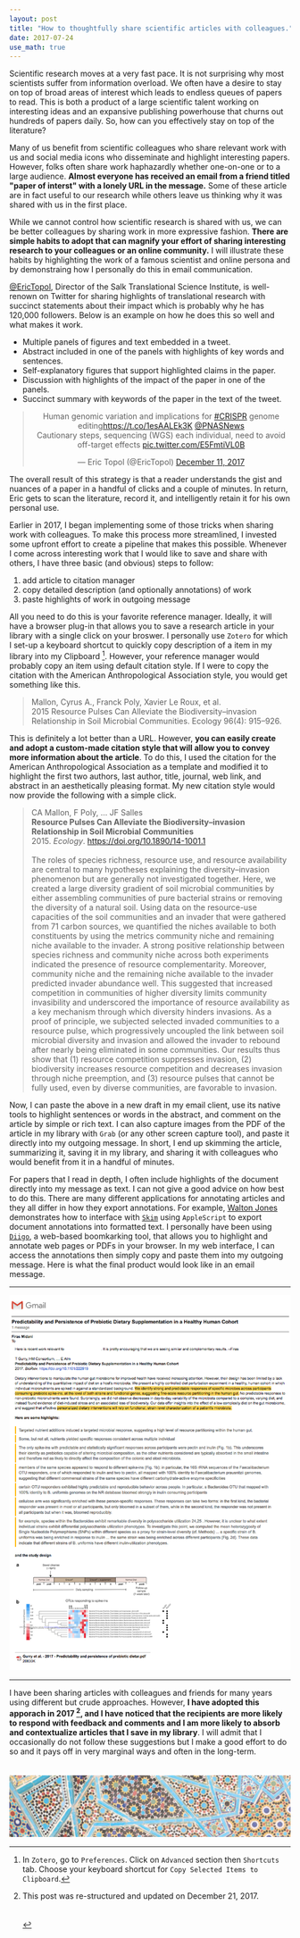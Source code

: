 ```yaml
---
layout: post
title: "How to thoughtfully share scientific articles with colleagues."
date: 2017-07-24
use_math: true
---
```


Scientific research moves at a very fast pace. It is not surprising why most scientists suffer from information overload. We often have a desire to stay on top of broad areas of interest which leads to endless queues of papers to read. This is both a product of a large scientific talent working on interesting ideas and an expansive publishing powerhouse that churns out hundreds of papers daily. So, how can you effectively stay on top of the literature? 

Many of us benefit from scientific colleagues who share relevant work with us and social media icons who disseminate and highlight interesting papers. However, folks often share work haphazardly whether one-on-one or to a large audience. **Almost everyone has received an email from a friend titled "paper of interst" with a lonely URL in the message.** Some of these article are in fact useful to our research while others leave us thinking why it was shared with us in the first place. 

While we cannot control how scientific research is shared with us, we can be better colleagues by sharing work in more expressive fashion. **There are simple habits to adopt that can magnify your effort of sharing interesting research to your colleagues or an online community.** I will illustrate these habits by highlighting the work of a famous scientist and online persona and by demonstraing how I personally do this in email communication. 

[@EricTopol](https://twitter.com/EricTopol?ref_src=twsrc%5Egoogle%7Ctwcamp%5Eserp%7Ctwgr%5Eauthor), Director of the Salk Translational Science Institute,  is well-renown on Twitter for sharing highlights of translational research with succinct statements about their impact which is probably why he has 120,000 followers. Below is an example on how he does this so well and what makes it work. 

* Multiple panels of figures and text embedded in a tweet.
* Abstract included in one of the panels with  highlights of key words and sentences. 
* Self-explanatory figures that support highlighted claims in the paper. 
* Discussion with highlights of the impact of the paper in one of the panels.
* Succinct summary with keywords of the paper in the text of the tweet.

<center><blockquote class="twitter-tweet" data-lang="en"><p lang="en" dir="ltr">Human genomic variation and implications for <a href="https://twitter.com/hashtag/CRISPR?src=hash&amp;ref_src=twsrc%5Etfw">#CRISPR</a> genome editing<a href="https://t.co/1esAALEk3K">https://t.co/1esAALEk3K</a> <a href="https://twitter.com/PNASNews?ref_src=twsrc%5Etfw">@PNASNews</a><br>Cautionary steps, sequencing (WGS) each individual, need to avoid off-target effects <a href="https://t.co/E5FmtiVL0B">pic.twitter.com/E5FmtiVL0B</a></p>&mdash; Eric Topol (@EricTopol) <a href="https://twitter.com/EricTopol/status/940317967497097216?ref_src=twsrc%5Etfw">December 11, 2017</a></blockquote></center>
<script async src="https://platform.twitter.com/widgets.js" charset="utf-8"></script>

The overall result of this strategy is that a reader understands the gist and nuances of a paper in a handful of clicks and a couple of minutes. In return, Eric gets to scan the literature, record it, and intelligently retain it for his own personal use. 

Earlier in 2017, I began implementing some of those tricks when sharing work with colleagues. To make this process more streamlined, I invested some upfront effort to create a pipeline that makes this possible. Whenever I come across interesting work that I would like to save and share with others, I have three basic (and obvious<a></a>) steps to follow: 

1. add article to citation manager
2. copy detailed description (and optionally annotations) of work 
3. paste highlights of work in outgoing message

All you need to do this is your favorite reference manager. Ideally, it will have a browser plug-in that allows you to save a research article in your library with a single click on your broswer. I personally use `Zotero` for which I set-up a keyboard shortcut to quickly copy description of a item in my library into my Clipboard [^copyitem]. However, your reference manager would probably copy an item using default citation style. If I were to copy the citation with the American Anthropological Association style, you would get something like this. 

>Mallon, Cyrus A., Franck Poly, Xavier Le Roux, et al.<br/>2015 Resource Pulses Can Alleviate the Biodiversity–invasion Relationship in Soil Microbial Communities. Ecology 96(4): 915–926.

This is definitely a lot better than a URL. However, **you can easily create and adopt a custom-made citation style that will allow you to convey more information about the article**. To do this, I used the citation for the American Anthropological Association as a template and modified it to highlight the first two authors, last author, title, journal, web link, and abstract in an aesthetically pleasing format. My new citation style would now provide the following with a simple click.

>CA Mallon, F Poly, … JF Salles<br />**Resource Pulses Can Alleviate the Biodiversity–invasion Relationship in Soil Microbial Communities**<br />2015. *Ecology*. https://doi.org/10.1890/14-1001.1
<br /><br /> The roles of species richness, resource use, and resource availability are central to many hypotheses explaining the diversity–invasion phenomenon but are generally not investigated together. Here, we created a large diversity gradient of soil microbial communities by either assembling communities of pure bacterial strains or removing the diversity of a natural soil. Using data on the resource-use capacities of the soil communities and an invader that were gathered from 71 carbon sources, we quantified the niches available to both constituents by using the metrics community niche and remaining niche available to the invader. A strong positive relationship between species richness and community niche across both experiments indicated the presence of resource complementarity. Moreover, community niche and the remaining niche available to the invader predicted invader abundance well. This suggested that increased competition in communities of higher diversity limits community invasibility and underscored the importance of resource availability as a key mechanism through which diversity hinders invasions. As a proof of principle, we subjected selected invaded communities to a resource pulse, which progressively uncoupled the link between soil microbial diversity and invasion and allowed the invader to rebound after nearly being eliminated in some communities. Our results thus show that (1<a></a>) resource competition suppresses invasion, (2<a></a>) biodiversity increases resource competition and decreases invasion through niche preemption, and (3<a></a>) resource pulses that cannot be fully used, even by diverse communities, are favorable to invasion.

Now, I can paste the above in a new draft in my email client, use its native tools to highlight sentences or words in the abstract, and comment on the article by simple or rich text. I can also capture images from the PDF of the article in my library with `Grab` (or any other screen capture tool<a></a>), and paste it directly into my outgoing message.   In short, I end up skimming the article, summarizing it, saving it in my library, and sharing it with colleagues who would benefit from it in a handful of minutes.

For papers that I read in depth, I often include highlights of the document directly into my message as text. I can not give a good advice on how best to do this. There are many different applications for annotating articles and they all differ in how they export annotations.  For example, [Walton Jones](http://jones.kaist.edu/notebook/2012/09/an-academic-notetaking-workflow.html) demonstrates how to interface with [`Skim`](http://skim-app.sourceforge.net/)  using `AppleScript` to export document annotations into formatted text. I personally have been using [`Diigo`](https://www.diigo.com/index), a web-based boomkarking tool, that allows you to highlight and annotate web pages or PDFs in your browser.  In my web interface, I can access the annotations then simply copy and paste them into my outgoing message. Here is what the final product would look like in an email message. 

----------

![sharing_example](/assets/img/midani_sharing_example.png)

----------

I have been sharing articles with colleagues and friends for many years using different but crude approaches. However, **I have adopted this apporach in 2017 [^update], and I have noticed that the recipients are more likely to respond with feedback and comments and I am more likely to absorb and contextualize articles that I save in my library**. I will admit that I occasionally do not follow these suggestions but I make a good effort to do so and it pays off in very marginal ways and often in the long-term. 
<br><br><br>
![footer_banner](/assets/img/mosaic_footer.png)

[^copyitem]:  In `Zotero`,  go to `Preferences`. Click on `Advanced` section then `Shortcuts` tab. Choose your keyboard shortcut for `Copy Selected Items to Clipboard`. 

[^update]:  This post was re-structured and updated on December 21, 2017.
<br/><br/><br/>

